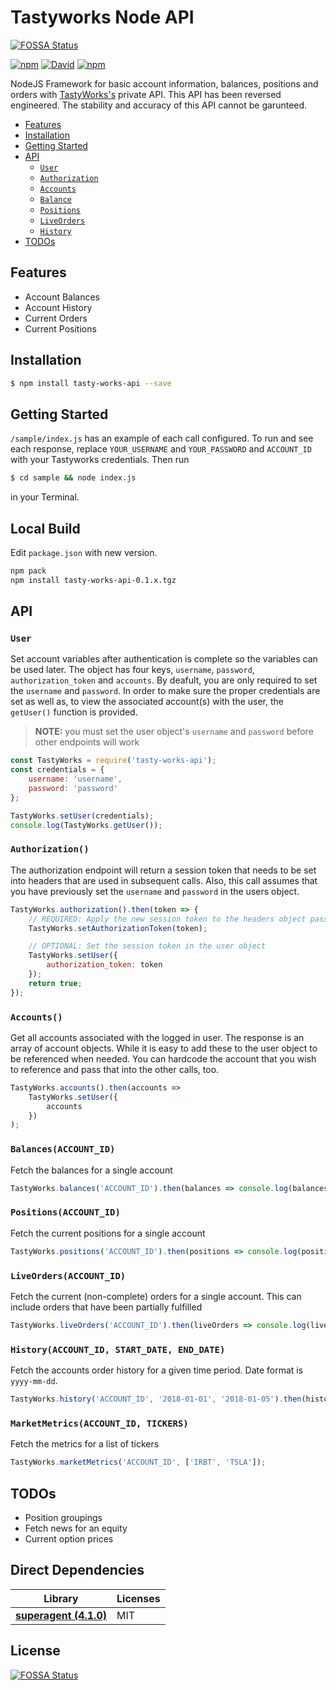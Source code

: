 # Tastyworks Node API
[![FOSSA Status](https://app.fossa.io/api/projects/git%2Bgithub.com%2Ftylerfloyd%2FTastyWorks.svg?type=shield)](https://app.fossa.io/projects/git%2Bgithub.com%2Ftylerfloyd%2FTastyWorks?ref=badge_shield)


[![npm](https://img.shields.io/npm/v/tasty-works-api.svg?style=flat-square)](https://www.npmjs.com/package/tasty-works-api)
[![David](https://img.shields.io/david/tylerfloyd/tastyworks.svg?style=flat-square)](https://david-dm.org/tylerfloyd/tastyworks)
[![npm](https://img.shields.io/npm/dm/tasty-works-api.svg)](https://www.npmjs.com/package/tasty-works-api)

NodeJS Framework for basic account information, balances, positions and orders with [TastyWorks's](https://www.tastyworks.com/) private API. This API has been reversed engineered. The stability and accuracy of this API cannot be garunteed.

- [Features](#features)
- [Installation](#installation)
- [Getting Started](#gettingStarted)
- [API](#API)
  - [`User`](#user)
  - [`Authorization`](#authorization)
  - [`Accounts`](#accounts)
  - [`Balance`](#balances)
  - [`Positions`](#positions)
  - [`LiveOrders`](#liveorders)
  - [`History`](#history)
- [TODOs](#todos)

## Features

- Account Balances
- Account History
- Current Orders
- Current Positions

## Installation

```bash
$ npm install tasty-works-api --save
```

## Getting Started

`/sample/index.js` has an example of each call configured. To run and see each response, replace `YOUR_USERNAME` and `YOUR_PASSWORD` and `ACCOUNT_ID` with your Tastyworks credentials. Then run
```bash
$ cd sample && node index.js
```
in your Terminal.

## Local Build
Edit `package.json` with new version.
```bash
npm pack
npm install tasty-works-api-0.1.x.tgz
```

## API

### `User`

Set account variables after authentication is complete so the variables can be used later. The object has four keys, `username`, `password`, `authorization_token` and `accounts`. By deafult, you are only required to set the `username` and `password`. In order to make sure the proper credentials are set as well as, to view the associated account(s) with the user, the `getUser()` function is provided.

> **NOTE:** you must set the user object's `username` and `password` before other endpoints will work

```js
const TastyWorks = require('tasty-works-api');
const credentials = {
	username: 'username',
	password: 'password'
};

TastyWorks.setUser(credentials);
console.log(TastyWorks.getUser());
```

### `Authorization()`

The authorization endpoint will return a session token that needs to be set into headers that are used in subsequent calls. Also, this call assumes that you have previously set the `username` and `password` in the users object.

```js
TastyWorks.authorization().then(token => {
	// REQUIRED: Apply the new session token to the headers object passed into each call
	TastyWorks.setAuthorizationToken(token);

	// OPTIONAL: Set the session token in the user object
	TastyWorks.setUser({
		authorization_token: token
	});
	return true;
});
```

### `Accounts()`

Get all accounts associated with the logged in user. The response is an array of account objects. While it is easy to add these to the user object to be referenced when needed. You can hardcode the account that you wish to reference and pass that into the other calls, too.

```js
TastyWorks.accounts().then(accounts =>
	TastyWorks.setUser({
		accounts
	})
);
```

### `Balances(ACCOUNT_ID)`

Fetch the balances for a single account

```js
TastyWorks.balances('ACCOUNT_ID').then(balances => console.log(balances));
```

### `Positions(ACCOUNT_ID)`

Fetch the current positions for a single account

```js
TastyWorks.positions('ACCOUNT_ID').then(positions => console.log(positions));
```

### `LiveOrders(ACCOUNT_ID)`

Fetch the current (non-complete) orders for a single account. This can include orders that have been partially fulfilled

```js
TastyWorks.liveOrders('ACCOUNT_ID').then(liveOrders => console.log(liveOrders));
```

### `History(ACCOUNT_ID, START_DATE, END_DATE)`

Fetch the accounts order history for a given time period. Date format is `yyyy-mm-dd`.

```js
TastyWorks.history('ACCOUNT_ID', '2018-01-01', '2018-01-05').then(history => console.log(history));
```

### `MarketMetrics(ACCOUNT_ID, TICKERS)`

Fetch the metrics for a list of tickers

```js
TastyWorks.marketMetrics('ACCOUNT_ID', ['IRBT', 'TSLA']);
```

## TODOs

- Position groupings
- Fetch news for an equity
- Current option prices

## Direct Dependencies

| Library                               | Licenses |
| ------------------------------------- | -------- |
| **[superagent (4.1.0)](#superagent)** | MIT      |

## License

[![FOSSA Status](https://app.fossa.io/api/projects/git%2Bgithub.com%2Ftylerfloyd%2FTastyWorks.svg?type=large)](https://app.fossa.io/projects/git%2Bgithub.com%2Ftylerfloyd%2FTastyWorks?ref=badge_large)
